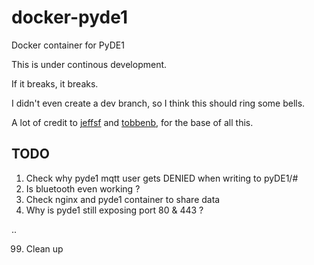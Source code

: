 # docker-pyde1
Docker container for PyDE1

This is under continous development.

If it breaks, it breaks.

I didn't even create a dev branch, so I think this should ring some bells.

A lot of credit to [jeffsf](https://github.com/jeffsf/pyDE1) and [tobbenb](https://github.com/tobbenb/docker-pyde1), for the base of all this.

## TODO
 1. Check why pyde1 mqtt user gets DENIED when writing to pyDE1/#
 2. Is bluetooth even working ?
 3. Check nginx and pyde1 container to share data
 4. Why is pyde1 still exposing port 80 & 443 ?

 ..

 99. Clean up